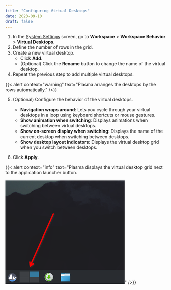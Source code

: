 ```yaml
---
title: "Configuring Virtual Desktops"
date: 2023-09-10
draft: false
---
```


1. In the [System Settings](../open-system-settings) screen, go to **Workspace** > **Workspace Behavior** > **Virtual Desktops**.
2. Define the number of rows in the grid.
3. Create a new virtual desktop.
   - Click **Add**.
   - (Optional) Click the **Rename** button to change the name of the virtual desktop.
4. Repeat the previous step to add multiple virtual desktops.

{{< alert context="warning" text="Plasma arranges the desktops by the rows automatically." />}}

5. (Optional) Configure the behavior of the virtual desktops.
   - **Navigation wraps around**: Lets you cycle through your virtual desktops in a loop using keyboard shortcuts or mouse gestures.
   - **Show animation when switching**: Displays animations when switching between virtual desktops.
   - **Show on-screen display when switching**: Displays the name of the current desktop when switching between desktops.
   - **Show desktop layout indicators**: Displays the virtual desktop grid when you switch between desktops.

6. Click **Apply**.

{{< alert context="info" text="Plasma displays the virtual desktop grid next to the application launcher button.<br><br>![Virtual desktop grid](../img/vd-grid.png)" />}}